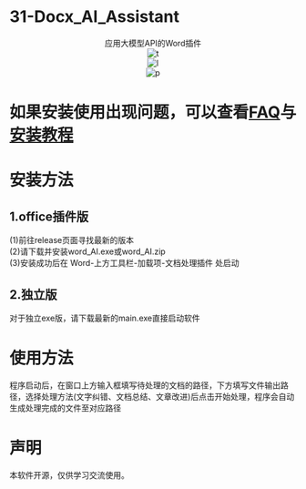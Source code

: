 # 31-Docx_AI_Assistant
<div align="center">
应用大模型API的Word插件
<br>
<img alt="t" src="https://img.shields.io/badge/Docx-AI_Assistant-blue">
<br>
<img alt="l" src="https://img.shields.io/badge/License-Apache2.0-orange">
<br>
<img alt="p" src="https://img.shields.io/badge/platform-Windows-purple">
</div>


<div align="left">
 
# 如果安装使用出现问题，可以查看[FAQ](https://github.com/Bistu-OSSDT-2024/31-Docx_AI_Assistant/blob/main/FAQ.md)与[安装教程](https://github.com/Bistu-OSSDT-2024/31-Docx_AI_Assistant/blob/main/INSTALL.md)
 
# 安装方法
## 1.office插件版
 (1)前往release页面寻找最新的版本
<br>
 (2)请下载并安装word_AI.exe或word_AI.zip
<br>
 (3)安装成功后在 Word-上方工具栏-加载项-文档处理插件 处启动
<br>
## 2.独立版
 对于独立exe版，请下载最新的main.exe直接启动软件
<br>
# 使用方法
 程序启动后，在窗口上方输入框填写待处理的文档的路径，下方填写文件输出路径，选择处理方法(文字纠错、文档总结、文章改进)后点击开始处理，程序会自动生成处理完成的文件至对应路径
<br>
# 声明
本软件开源，仅供学习交流使用。
